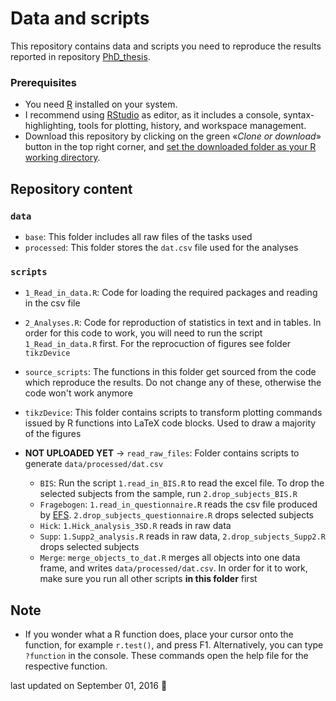 Data and scripts
================

This repository contains data and scripts you need to reproduce the results reported in repository [PhD\_thesis](https://github.com/pipomas/PhD_thesis).

### Prerequisites

-   You need [R](https://cran.r-project.org) installed on your system.
-   I recommend using [RStudio](https://www.rstudio.com/products/rstudio/download/) as editor, as it includes a console, syntax-highlighting, tools for plotting, history, and workspace management.
-   Download this repository by clicking on the green «*Clone or download*» button in the top right corner, and [set the downloaded folder as your R working directory](http://rfunction.com/archives/1001).

Repository content
------------------

### `data`

-   `base`: This folder includes all raw files of the tasks used
-   `processed`: This folder stores the `dat.csv` file used for the analyses

### `scripts`

-   `1_Read_in_data.R`: Code for loading the required packages and reading in the csv file
-   `2_Analyses.R`: Code for reproduction of statistics in text and in tables. In order for this code to work, you will need to run the script `1_Read_in_data.R` first. For the reprocuction of figures see folder `tikzDevice`

-   `source_scripts`: The functions in this folder get sourced from the code which reproduce the results. Do not change any of these, otherwise the code won't work anymore

-   `tikzDevice`: This folder contains scripts to transform plotting commands issued by R functions into LaTeX code blocks. Used to draw a majority of the figures

-   **NOT UPLOADED YET** -&gt; `read_raw_files`: Folder contains scripts to generate `data/processed/dat.csv`
    -   `BIS`: Run the script `1.read_in_BIS.R` to read the excel file. To drop the selected subjects from the sample, run `2.drop_subjects_BIS.R`
    -   `Fragebogen`: `1.read_in_questionnaire.R` reads the csv file produced by [EFS](http://www.unipark.de/www/front.php). `2.drop_subjects_questionnaire.R` drops selected subjects
    -   `Hick`: `1.Hick_analysis_3SD.R` reads in raw data
    -   `Supp`: `1.Supp2_analysis.R` reads in raw data, `2.drop_subjects_Supp2.R` drops selected subjects
    -   `Merge`: `merge_objects_to_dat.R` merges all objects into one data frame, and writes `data/processed/dat.csv`. In order for it to work, make sure you run all other scripts **in this folder** first

Note
----

-   If you wonder what a R function does, place your cursor onto the function, for example `r.test()`, and press F1. Alternatively, you can type `?function` in the console. These commands open the help file for the respective function.

last updated on September 01, 2016 :tada:
